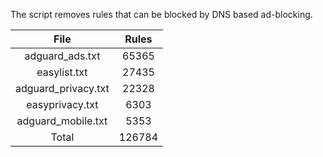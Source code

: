 The script removes rules that can be blocked by DNS based ad-blocking.


| File | Rules |
|:----:|:-----:|
| adguard_ads.txt | 65365 |
| easylist.txt | 27435 |
| adguard_privacy.txt | 22328 |
| easyprivacy.txt | 6303 |
| adguard_mobile.txt | 5353 |
| Total | 126784 |